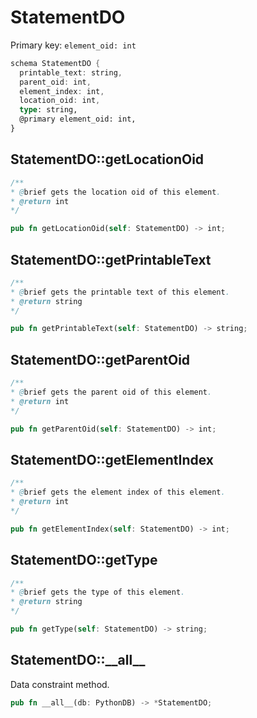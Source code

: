 # StatementDO

Primary key: `element_oid: int`

```rust
schema StatementDO {
  printable_text: string,
  parent_oid: int,
  element_index: int,
  location_oid: int,
  type: string,
  @primary element_oid: int,
}
```
## StatementDO::getLocationOid

```java
/**
* @brief gets the location oid of this element.
* @return int
*/
```
```rust
pub fn getLocationOid(self: StatementDO) -> int;
```
## StatementDO::getPrintableText

```java
/**
* @brief gets the printable text of this element.
* @return string
*/
```
```rust
pub fn getPrintableText(self: StatementDO) -> string;
```
## StatementDO::getParentOid

```java
/**
* @brief gets the parent oid of this element.
* @return int
*/
```
```rust
pub fn getParentOid(self: StatementDO) -> int;
```
## StatementDO::getElementIndex

```java
/**
* @brief gets the element index of this element.
* @return int
*/
```
```rust
pub fn getElementIndex(self: StatementDO) -> int;
```
## StatementDO::getType

```java
/**
* @brief gets the type of this element.
* @return string
*/
```
```rust
pub fn getType(self: StatementDO) -> string;
```
## StatementDO::\_\_all\_\_

Data constraint method.

```rust
pub fn __all__(db: PythonDB) -> *StatementDO;
```

